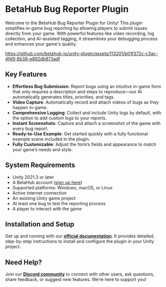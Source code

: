 # BetaHub Bug Reporter Plugin

Welcome to the BetaHub Bug Reporter Plugin for Unity! This plugin simplifies in-game bug reporting by allowing players to submit issues directly from your game. With powerful features like video recording, log collection, and AI-assisted tagging, it streamlines your debugging process and enhances your game's quality.

https://github.com/betahub-io/unity-plugin/assets/113201/b01f372c-c3ac-4f49-8b38-e892db873adf

## Key Features

- **Effortless Bug Submission**: Report bugs using an intuitive in-game form that only requires a description and steps to reproduce—our AI automatically generates titles, priorities, and tags.
- **Video Capture**: Automatically record and attach videos of bugs as they happen in-game.
- **Comprehensive Logging**: Collect and include Unity logs by default, with the option to add custom logs to your reports.
- **Instant Screenshots**: Capture and attach a screenshot of the game with every bug report.
- **Ready-to-Use Example**: Get started quickly with a fully functional example scene included in the plugin.
- **Fully Customizable**: Adjust the form’s fields and appearance to match your game’s needs and style.

## System Requirements

- Unity 2021.3 or later
- A BetaHub account ([sign up here](https://www.betahub.io))
- Supported platforms: Windows, macOS, or Linux
- Active internet connection
- An existing Unity game project
- At least one bug to test the reporting process
- A player to interact with the game

## Installation and Setup

Get up and running with our **[official documentation](https://www.betahub.io/docs/integration-guides/)**. It provides detailed, step-by-step instructions to install and configure the plugin in your Unity project.

## Need Help?

Join our **[Discord community](https://discord.gg/g2wpRtG)** to connect with other users, ask questions, share feedback, or suggest new features. We’re here to support you!
